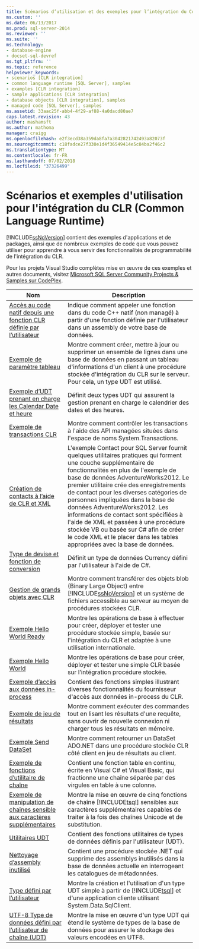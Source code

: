 ```yaml
---
title: Scénarios d’utilisation et des exemples pour l’intégration du Common Language Runtime (CLR) | Microsoft Docs
ms.custom: ''
ms.date: 06/13/2017
ms.prod: sql-server-2014
ms.reviewer: ''
ms.suite: ''
ms.technology:
- database-engine
- docset-sql-devref
ms.tgt_pltfrm: ''
ms.topic: reference
helpviewer_keywords:
- scenarios [CLR integration]
- common language runtime [SQL Server], samples
- examples [CLR integration]
- sample applications [CLR integration]
- database objects [CLR integration], samples
- managed code [SQL Server], samples
ms.assetid: 33aac25f-abb4-4f29-af88-4a0dacd80ae7
caps.latest.revision: 43
author: mashamsft
ms.author: mathoma
manager: craigg
ms.openlocfilehash: e2f3ecd38a359da8fa7a3042821742493a82073f
ms.sourcegitcommit: c18fadce27f330e1d4f36549414e5c84ba2f46c2
ms.translationtype: MT
ms.contentlocale: fr-FR
ms.lasthandoff: 07/02/2018
ms.locfileid: "37326499"
---
```

# <a name="usage-scenarios-and-examples-for-common-language-runtime-clr-integration"></a>Scénarios et exemples d'utilisation pour l'intégration du CLR (Common Language Runtime)
  [!INCLUDE[ssNoVersion](../../includes/ssnoversion-md.md)] contient des exemples d'applications et de packages, ainsi que de nombreux exemples de code que vous pouvez utiliser pour apprendre à vous servir des fonctionnalités de programmabilité de l'intégration du CLR.  
  
 Pour les projets Visual Studio complètes mise en œuvre de ces exemples et autres documents, visitez [Microsoft SQL Server Community Projects & Samples sur CodePlex](http://go.microsoft.com/fwlink/?LinkID=193935).  
  
|Nom   |Description|  
|----------|-----------------|  
|[Accès au code natif depuis une fonction CLR définie par l’utilisateur](../../../2014/database-engine/dev-guide/accessing-native-code-from-a-clr-udf.md)|Indique comment appeler une fonction dans du code C++ natif (non managé) à partir d'une fonction définie par l'utilisateur dans un assembly de votre base de données.|  
|[Exemple de paramètre tableau](../../../2014/database-engine/dev-guide/array-parameter-sample.md)|Montre comment créer, mettre à jour ou supprimer un ensemble de lignes dans une base de données en passant un tableau d'informations d'un client à une procédure stockée d'intégration du CLR sur le serveur. Pour cela, un type UDT est utilisé.|  
|[Exemple d’UDT prenant en charge les Calendar Date et heure](../../../2014/database-engine/dev-guide/calendar-aware-date-and-time-udt-sample.md)|Définit deux types UDT qui assurent la gestion prenant en charge le calendrier des dates et des heures.|  
|[Exemple de transactions CLR](../../../2014/database-engine/dev-guide/clr-transactions-sample.md)|Montre comment contrôler les transactions à l'aide des API managées situées dans l'espace de noms System.Transactions.|  
|[Création de contacts à l’aide de CLR et XML](../../../2014/database-engine/dev-guide/contact-creation-using-clr-and-xml.md)|L'exemple Contact pour SQL Server fournit quelques utilitaires pratiques qui forment une couche supplémentaire de fonctionnalités en plus de l'exemple de base de données AdventureWorks2012. Le premier utilitaire crée des enregistrements de contact pour les diverses catégories de personnes impliquées dans la base de données AdventureWorks2012. Les informations de contact sont spécifiées à l'aide de XML et passées à une procédure stockée VB ou basée sur C# afin de créer le code XML et le placer dans les tables appropriées avec la base de données.|  
|[Type de devise et fonction de conversion](../../../2014/database-engine/dev-guide/currency-type-and-conversion-function.md)|Définit un type de données Currency défini par l'utilisateur à l'aide de C#.|  
|[Gestion de grands objets avec CLR](../../../2014/database-engine/dev-guide/handling-large-objects-using-clr.md)|Montre comment transférer des objets blob (Binary Large Object) entre [!INCLUDE[ssNoVersion](../../includes/ssnoversion-md.md)] et un système de fichiers accessible au serveur au moyen de procédures stockées CLR.|  
|[Exemple Hello World Ready](../../../2014/database-engine/dev-guide/hello-world-ready-sample.md)|Montre les opérations de base à effectuer pour créer, déployer et tester une procédure stockée simple, basée sur l'intégration du CLR et adaptée à une utilisation internationale.|  
|[Exemple Hello World](../../../2014/database-engine/dev-guide/hello-world-sample.md)|Montre les opérations de base pour créer, déployer et tester une simple CLR basée sur l’intégration procédure stockée.|  
|[Exemple d’accès aux données in-process](../../../2014/database-engine/dev-guide/in-process-data-access-sample.md)|Contient des fonctions simples illustrant diverses fonctionnalités du fournisseur d'accès aux données in-process du CLR.|  
|[Exemple de jeu de résultats](../../../2014/database-engine/dev-guide/result-set-sample.md)|Montre comment exécuter des commandes tout en lisant les résultats d'une requête, sans ouvrir de nouvelle connexion ni charger tous les résultats en mémoire.|  
|[Exemple Send DataSet](../../../2014/database-engine/dev-guide/send-dataset-sample.md)|Montre comment retourner un DataSet ADO.NET dans une procédure stockée CLR côté client en jeu de résultats au client.|  
|[Exemple de fonctions d’utilitaire de chaîne](../../../2014/database-engine/dev-guide/string-utility-functions-sample.md)|Contient une fonction table en continu, écrite en Visual C# et Visual Basic, qui fractionne une chaîne séparée par des virgules en table à une colonne.|  
|[Exemple de manipulation de chaînes sensible aux caractères supplémentaires](../../../2014/database-engine/dev-guide/supplementary-aware-string-manipulation-sample.md)|Montre la mise en œuvre de cinq fonctions de chaîne [!INCLUDE[tsql](../../includes/tsql-md.md)] sensibles aux caractères supplémentaires capables de traiter à la fois des chaînes Unicode et de substitution.|  
|[Utilitaires UDT](../../../2014/database-engine/dev-guide/udt-utilities.md)|Contient des fonctions utilitaires de types de données définis par l'utilisateur (UDT).|  
|[Nettoyage d’assembly inutilisé](../../../2014/database-engine/dev-guide/unused-assembly-cleanup.md)|Contient une procédure stockée .NET qui supprime des assemblys inutilisés dans la base de données actuelle en interrogeant les catalogues de métadonnées.|  
|[Type défini par l’utilisateur](../../../2014/database-engine/dev-guide/user-defined-type.md)|Montre la création et l'utilisation d'un type UDT simple à partir de [!INCLUDE[tsql](../../includes/tsql-md.md)] et d'une application cliente utilisant System.Data.SqlClient.|  
|[UTF-8 Type de données défini par l’utilisateur de chaîne &#40;UDT&#41;](../../../2014/database-engine/dev-guide/utf8-string-user-defined-data-type-udt.md)|Montre la mise en œuvre d'un type UDT qui étend le système de types de la base de données pour assurer le stockage des valeurs encodées en UTF8.|  
  
  

